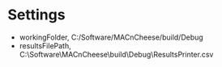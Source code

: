 # Settings
- workingFolder, C:/Software/MACnCheese/build/Debug
- resultsFilePath, C:\Software\MACnCheese\build\Debug\ResultsPrinter.csv
